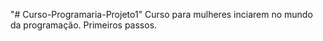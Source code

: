 "# Curso-Programaria-Projeto1" 
Curso para mulheres inciarem no mundo da programação. Primeiros passos.
